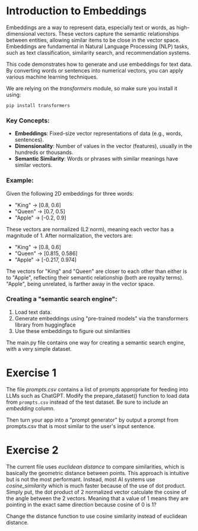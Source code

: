 # Introduction to Embeddings

Embeddings are a way to represent data, especially text or words, as high-dimensional vectors. These vectors capture the semantic relationships between entities, allowing similar items to be close in the vector space. Embeddings are fundamental in Natural Language Processing (NLP) tasks, such as text classification, similarity search, and recommendation systems.

This code demonstrates how to generate and use embeddings for text data. By converting words or sentences into numerical vectors, you can apply various machine learning techniques.

We are relying on the *transformers* module, so make sure you install it using:

```
pip install transformers
```

### Key Concepts:
- **Embeddings**: Fixed-size vector representations of data (e.g., words, sentences).
- **Dimensionality**: Number of values in the vector (features), usually in the hundreds or thousands.
- **Semantic Similarity**: Words or phrases with similar meanings have similar vectors.

### Example:
Given the following 2D embeddings for three words:

- "King" → [0.8, 0.6]
- "Queen" → [0.7, 0.5]
- "Apple" → [-0.2, 0.9]

These vectors are normalized (L2 norm), meaning each vector has a magnitude of 1. After normalization, the vectors are:

- "King" → [0.8, 0.6]
- "Queen" → [0.815, 0.586]
- "Apple" → [-0.217, 0.974]

The vectors for "King" and "Queen" are closer to each other than either is to "Apple", reflecting their 
semantic relationship (both are royalty terms). "Apple", being unrelated, is farther away in the vector space.

### Creating a "semantic search engine":
1. Load text data.
2. Generate embeddings using "pre-trained models" via the transformers library from huggingface
3. Use these embeddings to figure out similarities

The main.py file contains one way for creating a semantic search engine, with a very simple dataset.

# Exercise 1

The file *prompts.csv* contains a list of prompts appropriate for feeding into LLMs such as ChatGPT. 
Modify the prepare_dataset() function to load data from `prompts.csv` instead of the test dataset.
Be sure to include an *embedding* column.

Then turn your app into a "prompt generator" by output a prompt from prompts.csv that is most similar to the 
user's input sentence.  

# Exercise 2

The current file uses *euclidean distance* to compare similarities, which is basically the geometric 
distance between points.  This approach is intuitive but is not the most performant. Instead, most AI
systems use *cosine_similarity* which is much faster because of the use of dot product.
Simply put, the dot product of 2 normalized vector calculate the cosine of the angle between the 2 vectors.
Meaning that a value of 1 means they are pointing in the exact same direction because cosine of 0 is 1?

Change the distance function to use cosine similarity instead of euclidean distance.
